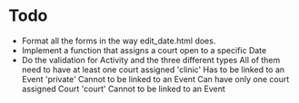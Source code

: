 # Todo

* Format all the forms in the way edit_date.html does.
* Implement a function that assigns a court open to a specific Date
* Do the validation for Activity and the three different types
    All of them need to have at least one court assigned
    'clinic'
        Has to be linked to an Event
    'private'
        Cannot to be linked to an Event
        Can have only one court assigned Court
    'court'
        Cannot to be linked to an Event

